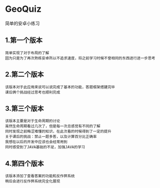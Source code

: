# GeoQuiz
简单的安卓小练习
## 1.第一个版本
```
简单实现了对于布局的了解
因为只是为了再次熟练安卓所以不追求速度，将之前学习时候不曾相同的东西进行进一步思考
```
## 2.第二个版本
```
该版本对于此应用来说可以说完成了基本的功能，答题框架搭建完毕
课后俩个挑战经过思考也顺利完成
```
## 3.第三个版本
```
该版本主要是对于生命周期的讨论
虽然生命周期看过几次了，但是每一次总感觉有不同的了解
同时发现之前晦涩难懂的知识，在此次看的时候得到了一定的提升
关于课后的挑战：禁止一题多答，以及计算百分比正确率
我想在以后的开发中应该也会经常用到
同时感受到了JAVA基础的不足，加强JAVA的学习
```
## 4.第四个版本
```
该版本添加了查看答案的功能和反作弊系统
稍后会进行反作弊系统完全化展现
```

